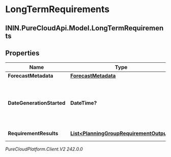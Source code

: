 # LongTermRequirements

## ININ.PureCloudApi.Model.LongTermRequirements

## Properties

|Name | Type | Description | Notes|
|------------ | ------------- | ------------- | -------------|
| **ForecastMetadata** | [**ForecastMetadata**](ForecastMetadata) | Forecast metadata | |
| **DateGenerationStarted** | **DateTime?** | Date the generation of the requirements started. Date time is represented as an ISO-8601 string. For example: yyyy-MM-ddTHH:mm:ss[.mmm]Z | |
| **RequirementResults** | [**List&lt;PlanningGroupRequirementOutput&gt;**](PlanningGroupRequirementOutput) | List of planning group outputs | |



_PureCloudPlatform.Client.V2 242.0.0_
